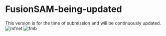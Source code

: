 # FusionSAM-being-updated
This version is for the time of submission and will be continuously updated.
![mfnet](https://github.com/user-attachments/assets/7e6d63df-c7fe-4488-8d58-43c24261e7a6)
![fmb](https://github.com/user-attachments/assets/db717ee8-3d57-465d-99e6-94c2b29d15e3)
